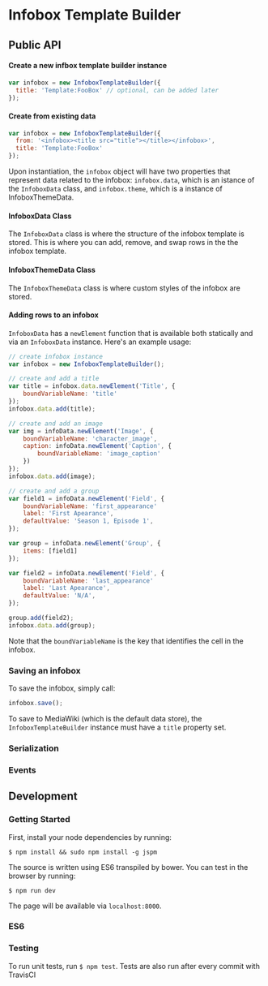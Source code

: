 # Infobox Template Builder

## Public API

#### Create a new infbox template builder instance
```javascript
var infobox = new InfoboxTemplateBuilder({
  title: 'Template:FooBox' // optional, can be added later
});
```

#### Create from existing data
```javascript
var infobox = new InfoboxTemplateBuilder({
  from: '<infobox><title src="title"></title></infobox>',
  title: 'Template:FooBox'
});
```

Upon instantiation, the `infobox` object will have two properties that represent data related to the infobox: `infobox.data`, which is an istance of the `InfoboxData` class, and `infobox.theme`, which is a instance of InfoboxThemeData. 

#### InfoboxData Class
The `InfoboxData` class is where the structure of the infobox template is stored. This is where you can add, remove, and swap rows in the the infobox template. 

#### InfoboxThemeData Class
The `InfoboxThemeData` class is where custom styles of the infobox are stored. 

#### Adding rows to an infobox
`InfoboxData` has a `newElement` function that is available both statically and via an `InfoboxData` instance. Here's an example usage: 
```javascript
// create infobox instance
var infobox = new InfoboxTemplateBuilder();

// create and add a title
var title = infobox.data.newElement('Title', {
	boundVariableName: 'title'
});
infobox.data.add(title);

// create and add an image
var img = infoData.newElement('Image', {
	boundVariableName: 'character_image',
	caption: infoData.newElement('Caption', {
		boundVariableName: 'image_caption'
	})
});
infobox.data.add(image);

// create and add a group
var field1 = infoData.newElement('Field', {
	boundVariableName: 'first_appearance'
	label: 'First Apearance',
	defaultValue: 'Season 1, Episode 1',
});

var group = infoData.newElement('Group', {
	items: [field1]
});

var field2 = infoData.newElement('Field', {
	boundVariableName: 'last_appearance'
	label: 'Last Apearance',
	defaultValue: 'N/A',
});

group.add(field2);
infobox.data.add(group);
```
Note that the `boundVariableName` is the key that identifies the cell in the infobox.  

### Saving an infobox
To save the infobox, simply call:
```javascript
infobox.save();
```
To save to MediaWiki (which is the default data store), the `InfoboxTemplateBuilder` instance must have a `title` property set.  

### Serialization

### Events

## Development
### Getting Started
First, install your node dependencies by running:

`$ npm install && sudo npm install -g jspm`

The source is written using ES6 transpiled by bower. You can test in the browser by running:

`$ npm run dev`

The page will be available via `localhost:8000`.

### ES6


### Testing
To run unit tests, run `$ npm test`. Tests are also run after every commit with TravisCI
